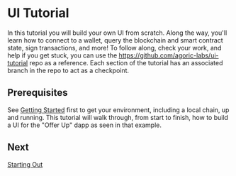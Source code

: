 # UI Tutorial

In this tutorial you will build your own UI from scratch. Along the way, you'll learn how to connect to a wallet, query the blockchain and smart contract state, sign transactions, and more! To follow along, check your work, and help if you get stuck, you can use the https://github.com/agoric-labs/ui-tutorial repo as a reference. Each section of the tutorial has an associated branch in the repo
to act as a checkpoint.

## Prerequisites

See [Getting Started](../getting-started/index.md) first to get your environment, including a local chain, up and running. This tutorial will walk through, from start to finish, how to build a UI for the "Offer Up" dapp as seen in that example.

## Next

[Starting Out](./starting/index.md)
